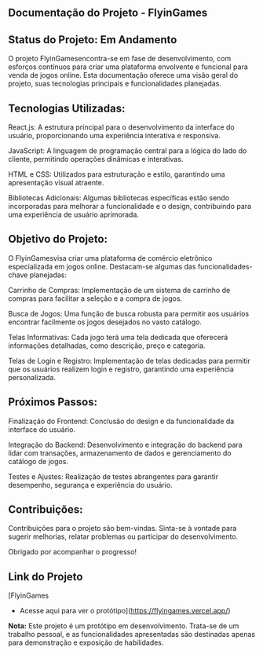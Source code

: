 ## Documentação do Projeto - FlyinGames


## Status do Projeto: Em Andamento

O projeto FlyinGamesencontra-se em fase de desenvolvimento, com esforços contínuos para criar uma plataforma envolvente e funcional para venda de jogos online. Esta documentação oferece uma visão geral do projeto, suas tecnologias principais e funcionalidades planejadas.

## Tecnologias Utilizadas:

 React.js: A estrutura principal para o desenvolvimento da interface do usuário, proporcionando uma experiência interativa e responsiva.

 JavaScript: A linguagem de programação central para a lógica do lado do cliente, permitindo operações dinâmicas e interativas.

 HTML e CSS: Utilizados para estruturação e estilo, garantindo uma apresentação visual atraente.

 Bibliotecas Adicionais: Algumas bibliotecas específicas estão sendo incorporadas para melhorar a funcionalidade e o design, contribuindo para uma experiência de usuário aprimorada.

## Objetivo do Projeto:

O FlyinGamesvisa criar uma plataforma de comércio eletrônico especializada em jogos online. Destacam-se algumas das funcionalidades-chave planejadas:

 Carrinho de Compras:
        Implementação de um sistema de carrinho de compras para facilitar a seleção e a compra de jogos.

 Busca de Jogos:
        Uma função de busca robusta para permitir aos usuários encontrar facilmente os jogos desejados no vasto catálogo.

 Telas Informativas:
        Cada jogo terá uma tela dedicada que oferecerá informações detalhadas, como descrição, preço e categoria.

 Telas de Login e Registro:
        Implementação de telas dedicadas para permitir que os usuários realizem login e registro, garantindo uma experiência personalizada.
        
## Próximos Passos:

 Finalização do Frontend:
        Conclusão do design e da funcionalidade da interface do usuário.

 Integração do Backend:
        Desenvolvimento e integração do backend para lidar com transações, armazenamento de dados e gerenciamento do catálogo de jogos.

 Testes e Ajustes:
        Realização de testes abrangentes para garantir desempenho, segurança e experiência do usuário.

## Contribuições:

 Contribuições para o projeto são bem-vindas. Sinta-se à vontade para sugerir melhorias, relatar problemas ou participar do desenvolvimento.

 Obrigado por acompanhar o progresso!

## Link do Projeto
 [FlyinGames
- Acesse aqui para ver o protótipo](https://flyingames.vercel.app/)

**Nota:** Este projeto é um protótipo em desenvolvimento. Trata-se de um trabalho pessoal, e as funcionalidades apresentadas são destinadas apenas para demonstração e exposição de habilidades.
